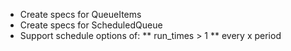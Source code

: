 * Create specs for QueueItems
* Create specs for ScheduledQueue
* Support schedule options of:
** run_times > 1
** every x period
